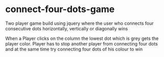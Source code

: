 # connect-four-dots-game
Two player game build using jquery where the user who connects four consecutive dots horizontally, vertically or diagonally wins

When a Player clicks on the column the lowest dot which is grey gets the player color. Player has to stop another player from connecting 
four dots and at the same time try connecting four dots of his colour to win

